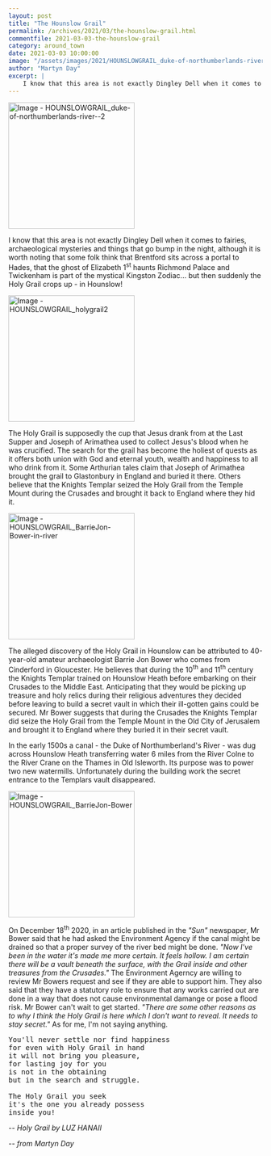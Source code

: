 ```yaml
---
layout: post
title: "The Hounslow Grail"
permalink: /archives/2021/03/the-hounslow-grail.html
commentfile: 2021-03-03-the-hounslow-grail
category: around_town
date: 2021-03-03 10:00:00
image: "/assets/images/2021/HOUNSLOWGRAIL_duke-of-northumberlands-river--2.jpg"
author: "Martyn Day"
excerpt: |
    I know that this area is not exactly Dingley Dell when it comes to fairies, archaeological mysteries and things that go bump in the night, although it is worth noting that some folk think that Brentford sits across a portal to Hades, that the ghost of Elizabeth 1<sup>st</sup>  haunts Richmond Palace and Twickenham is part  of the mystical Kingston Zodiac... but then suddenly the Holy Grail crops up - in Hounslow!
---
```

<a href="/assets/images/2021/HOUNSLOWGRAIL_duke-of-northumberlands-river--2.jpg" title="Click for a larger image"><img src="/assets/images/2021/HOUNSLOWGRAIL_duke-of-northumberlands-river--2-thumb.jpg" width="250" alt="Image - HOUNSLOWGRAIL_duke-of-northumberlands-river--2"  class="photo right"/></a>

I know that this area is not exactly Dingley Dell when it comes to fairies, archaeological mysteries and things that go bump in the night, although it is worth noting that some folk think that Brentford sits across a portal to Hades, that the ghost of Elizabeth 1<sup>st</sup>  haunts Richmond Palace and Twickenham is part  of the mystical Kingston Zodiac... but then suddenly the Holy Grail crops up - in Hounslow!

<div markdown="1" class="box">

<a href="/assets/images/2021/HOUNSLOWGRAIL_holygrail2.jpg" title="Click for a larger image"><img src="/assets/images/2021/HOUNSLOWGRAIL_holygrail2-thumb.jpg" width="250" alt="Image - HOUNSLOWGRAIL_holygrail2"  class="photo left"/></a>

The Holy Grail is supposedly the cup that Jesus drank from at the Last Supper and Joseph of Arimathea used to collect Jesus's blood when he was crucified. The search for the grail has become the holiest of quests as it offers both union with God and eternal youth, wealth and happiness to all who drink from it. Some Arthurian tales claim that Joseph of Arimathea brought the grail to Glastonbury in England and buried it there. Others believe that the Knights Templar seized the Holy Grail from the Temple Mount during the Crusades and brought it back to England where they hid it.
</div>


<a href="/assets/images/2021/HOUNSLOWGRAIL_BarrieJon-Bower-in-river.jpg" title="Click for a larger image"><img src="/assets/images/2021/HOUNSLOWGRAIL_BarrieJon-Bower-in-river-thumb.jpg" width="250" alt="Image - HOUNSLOWGRAIL_BarrieJon-Bower-in-river"  class="photo right"/></a>

The alleged discovery of the Holy Grail in Hounslow can be attributed to 40-year-old amateur archaeologist Barrie Jon Bower who comes from Cinderford in Gloucester. He believes that during the 10<sup>th</sup> and 11<sup>th</sup> century the Knights Templar trained on Hounslow Heath before embarking on their Crusades to the Middle East. Anticipating that they would be picking up treasure and holy relics during their religious adventures they decided before leaving to build a secret vault in which their ill-gotten gains could be secured. Mr Bower suggests that during the Crusades the Knights Templar did seize the Holy Grail from the Temple Mount in the Old City of Jerusalem and brought it to England where they buried it in their secret vault.

In the early 1500s a canal - the Duke of Northumberland's River - was dug across Hounslow Heath transferring water 6 miles from the River Colne to the River Crane on the Thames in Old Isleworth. Its purpose was to power two new watermills. Unfortunately during the building work the secret entrance to the Templars vault disappeared.

<a href="/assets/images/2021/HOUNSLOWGRAIL_BarrieJon-Bower.jpg" title="Click for a larger image"><img src="/assets/images/2021/HOUNSLOWGRAIL_BarrieJon-Bower-thumb.jpg" width="250" alt="Image - HOUNSLOWGRAIL_BarrieJon-Bower"  class="photo right"/></a>

On December 18<sup>th</sup> 2020, in  an article published in the *"Sun"* newspaper, Mr Bower said that he had asked the Environment Agency if the canal might be drained so that a proper survey of the river bed might be done. *"Now I've been in the water it's made me more certain. It feels hollow. I am certain there will be a vault beneath the surface, with the Grail inside and other treasures from the Crusades."* The Environment Agerncy are willing to review Mr Bowers request and see if they are able to support him. They also said that they have a statutory role to ensure that any works carried out are done in a way that does not cause environmental damange or pose a flood risk. Mr Bower can't wait to get started. *"There are some other reasons as to why I think the Holy Grail is here which I don't want to reveal. It needs to stay secret."* As for me, I'm not saying anything.

<pre class="poem">
You'll never settle nor find happiness
for even with Holy Grail in hand
it will not bring you pleasure,
for lasting joy for you
is not in the obtaining
but in the search and struggle.

The Holy Grail you seek
it's the one you already possess
inside you!
</pre>

<cite>-- Holy Grail by LUZ HANAII</cite>



<cite>-- from Martyn Day</cite>
